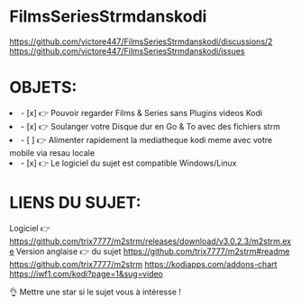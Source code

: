 # FilmsSeriesStrmdanskodi
https://github.com/victore447/FilmsSeriesStrmdanskodi/discussions/2
https://github.com/victore447/FilmsSeriesStrmdanskodi/issues


# OBJETS:

<li>- [x] 👉 Pouvoir regarder Films & Series sans Plugins videos Kodi </li>
<li>- [x] 👉 Soulanger votre Disque dur en Go & To avec des fichiers strm </li>
<li>- [ ] 👉 Alimenter rapidement la mediatheque kodi meme avec votre mobile via resau locale  </li>
<li>- [x] 👉 Le logiciel du sujet est compatible Windows/Linux </li>


# LIENS DU SUJET:
Logiciel 👉 https://github.com/trix7777/m2strm/releases/download/v3.0.2.3/m2strm.exe
Version anglaise 👉 du sujet https://github.com/trix7777/m2strm#readme
https://github.com/trix7777/m2strm
https://kodiapps.com/addons-chart
https://iwf1.com/kodi?page=1&sug=video

👌 Mettre une star si le sujet vous à intéresse !
